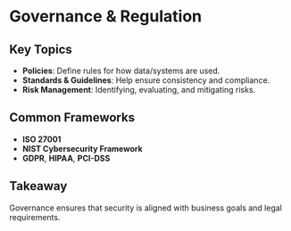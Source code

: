 # Governance & Regulation

## Key Topics

- **Policies**: Define rules for how data/systems are used.
- **Standards & Guidelines**: Help ensure consistency and compliance.
- **Risk Management**: Identifying, evaluating, and mitigating risks.

## Common Frameworks

- **ISO 27001**
- **NIST Cybersecurity Framework**
- **GDPR**, **HIPAA**, **PCI-DSS**

## Takeaway

Governance ensures that security is aligned with business goals and legal requirements.

